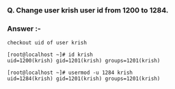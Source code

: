 ### **Q. Change user krish user id from 1200 to 1284.**
### Answer :-
```
checkout uid of user krish 

[root@localhost ~]# id krish
uid=1200(krish) gid=1201(krish) groups=1201(krish)

[root@localhost ~]# usermod -u 1284 krish
uid=1284(krish) gid=1201(krish) groups=1201(krish)
```
